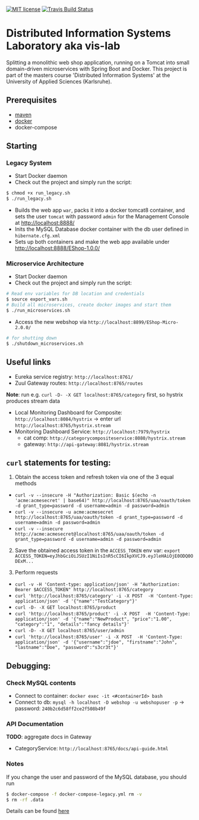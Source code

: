 [![MIT license](http://img.shields.io/badge/license-MIT-brightgreen.svg)](http://opensource.org/licenses/MIT)
[![Travis Build Status](https://travis-ci.org/mavogel/vis-lab.svg?branch=master)](https://travis-ci.org/mavogel/vis-lab)

# Distributed Information Systems Laboratory aka vis-lab
Splitting a monolithic web shop application, running on a Tomcat into small domain-driven microservices with Spring Boot and Docker. This project is part of the masters course 'Distributed Information Systems' at the University of Applied Sciences (Karlsruhe).

## Prerequisites
- [maven](https://maven.apache.org/)
- [docker](https://docker.com)
- docker-compose

## Starting
### Legacy System
- Start Docker daemon
- Check out the project and simply run the script:
```bash
$ chmod +x run_legacy.sh
$ ./run_legacy.sh
```
- Builds the web app `war`, packs it into a docker tomcat8 container,
and sets the user `tomcat` with password `admin` for the Management Console at [http://localhost:8888/](http://localhost:8888/)
- Inits the MySQL Database docker container with the db user defined in `hibernate.cfg.xml`
- Sets up both containers and make the web app available under [http://localhost:8888/EShop-1.0.0/](http://localhost:8888/EShop-1.0.0/)

### Microservice Architecture
- Start Docker daemon
- Check out the project and simply run the script:
```bash
# Read env variables for DB location and credentials
$ source export_vars.sh
# Build all microservices, create docker images and start them
$ ./run_microservices.sh
```
- Access the new webshop via `http://localhost:8899/EShop-Micro-2.0.0/`

```bash
# for shutting down
$ ./shutdown_microservices.sh
```
## Useful links
- Eureka service registry: `http://localhost:8761/`
- Zuul Gateway routes: `http://localhost:8765/routes`

**Note**: run e.g. `curl -D- -X GET localhost:8765/category` first, so hystrix produces stream data
- Local Monitoring Dashboard for Composite: `http://localhost:8084/hystrix` -> enter url `http://localhost:8765/hystrix.stream` 
- Monitoring Dashboard Service: `http://localhost:7979/hystrix` 
  - cat comp: `http://categorycompositeservice:8080/hystrix.stream`
  - gateway: `http://api-gateway:8081/hystrix.stream`

## `curl` statements for testing:
1. Obtain the access token and refresh token via one of the 3 equal methods
  - `curl -v --insecure -H "Authorization: Basic $(echo -n 'acme:acmesecret' | base64)" http://localhost:8765/uaa/oauth/token -d grant_type=password -d username=admin -d password=admin`
  - `curl -v --insecure -u acme:acmesecret http://localhost:8765/uaa/oauth/token -d grant_type=password -d username=admin -d password=admin`
  - `curl -v --insecure http://acme:acmesecret@localhost:8765/uaa/oauth/token -d grant_type=password -d username=admin -d password=admin`
  
2. Save the obtained access token in the `ACCESS_TOKEN` env var:
`export ACCESS_TOKEN=eyJhbGciOiJSUzI1NiIsInR5cCI6IkpXVCJ9.eyJleHAiOjE0ODQ0ODExM...`

3. Perform requests
- `curl -v -H 'Content-type: application/json' -H "Authorization: Bearer $ACCESS_TOKEN" http://localhost:8765/category`
- `curl 'http://localhost:8765/category' -i -X POST  -H 'Content-Type: application/json' -d '{"name":"TestCategory"}'`
- `curl -D- -X GET localhost:8765/product`
- `curl 'http://localhost:8765/product' -i -X POST  -H 'Content-Type: application/json' -d '{"name":"NewProduct", "price":"1.00", "category":"1", "details":"fancy details"}'`
- `curl -D- -X GET localhost:8765/user/admin`
- `curl 'http://localhost:8765/user' -i -X POST  -H 'Content-Type: application/json' -d '{"username":"jdoe", "firstname":"John", "lastname":"Doe", "password":"s3cr3t"}'`

## Debugging:
### Check MySQL contents
- Connect to container: `docker exec -it <#containerId> bash`
- Connect to db: `mysql -h localhost -D webshop -u webshopuser -p` -> password: `240b2c6d58ff2ce2f508b49f`


### API Documentation
**TODO**: aggregate docs in Gateway
- CategoryService: `http://localhost:8765/docs/api-guide.html`


### Notes
If you change the user and password of the MySQL database, you should run
```bash
$ docker-compose -f docker-compose-legacy.yml rm -v
$ rm -rf .data
```
Details can be found [here](https://github.com/docker-library/mysql/issues/51)
